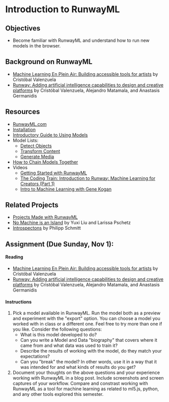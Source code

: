 # Introduction to RunwayML

## Objectives

- Become familiar with RunwayML and understand how to run new models in the browser.

## Background on RunwayML

- [Machine Learning En Plein Air: Building accessible tools for artists](https://medium.com/runwayml/machine-learning-en-plein-air-building-accessible-tools-for-artists-87bfc7f99f6b) by Cristóbal Valenzuela
- [Runway: Adding artificial intelligence capabilities to design and creative platforms](https://nips2018creativity.github.io/doc/runway.pdf) by Cristóbal Valenzuela, Alejandro Matamala, and Anastasis Germanidis

## Resources

- [RunwayML.com](https://runwayml.com)
- [Installation](https://learn.runwayml.com/#/getting-started/installation)
- [Introductory Guide to Using Models](https://learn.runwayml.com/#/how-to/use-models)
- Model Lists:
  - [Detect Objects](https://learn.runwayml.com/#/create-with-runwayml/detect)
  - [Transform Content](https://learn.runwayml.com/#/create-with-runwayml/transform)
  - [Generate Media](https://learn.runwayml.com/#/create-with-runwayml/generate)
- [How to Chain Models Together](https://learn.runwayml.com/#/how-to/chain-models-together)
- Videos
  - [Getting Started with RunwayML](https://www.youtube.com/playlist?list=PLj598ZXODDO8oS5V1zS_IvMfT_wWWQb_6)
  - [The Coding Train: Introduction to Runway: Machine Learning for Creators (Part 1)](https://www.youtube.com/watch?v=ARnf4ilr9Hc&t=1s)
  - [Intro to Machine Learning with Gene Kogan](https://www.youtube.com/playlist?list=PLj598ZXODDO_oWYAiO5c0Ac05IyrPUG8t)

## Related Projects

- [Projects Made with RunwayML](https://runwayml.com/madewith/)
- [No Machine is an Island](https://medium.com/@lyxsix/no-machine-is-an-island-497e92e9927e) by Yuxi Liu and Larissa Pschetz
- [Introspectons](https://medium.com/runwayml/introspections-9cb6660c0311) by Philipp Schmitt

## Assignment (Due Sunday, Nov 1):

#### Reading

- [Machine Learning En Plein Air: Building accessible tools for artists](https://medium.com/runwayml/machine-learning-en-plein-air-building-accessible-tools-for-artists-87bfc7f99f6b) by Cristóbal Valenzuela
- [Runway: Adding artificial intelligence capabilities to design and creative platforms](https://nips2018creativity.github.io/doc/runway.pdf) by Cristóbal Valenzuela, Alejandro Matamala, and Anastasis Germanidis

#### Instructions

1. Pick a model available in RunwayML. Run the model both as a preview and experiment with the "export" option. You can choose a model you worked with in class or a different one. Feel free to try more than one if you like. Consider the following questions:
   - What is this model developed to do?
   - Can you write a Model and Data "biography" that covers where it came from and what data was used to train it?
   - Describe the results of working with the model, do they match your expectations?
   - Can you "break" the model? In other words, use it in a way that it was intended for and what kinds of results do you get?
2. Document your thoughts on the above questions and your experience working with RunwayML in a blog post. Include screenshots and screen captures of your workflow. Compare and constrast working with RunwayML as a tool for machine learning as related to ml5.js, python, and any other tools explored this semester.
